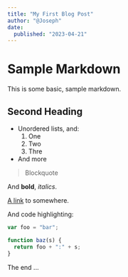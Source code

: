 ```yaml
---
title: "My First Blog Post"
author: "@Joseph"
date:
  published: "2023-04-21"
---
```


# Sample Markdown

This is some basic, sample markdown.

## Second Heading

- Unordered lists, and:
  1. One
  2. Two
  3. Thre
- And more

> Blockquote

And **bold**, _italics_.

[A link](https://markdowntohtml.com) to somewhere.

And code highlighting:

```js
var foo = "bar";

function baz(s) {
  return foo + ":" + s;
}
```

The end ...
